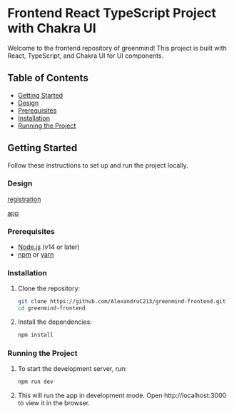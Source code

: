# Frontend React TypeScript Project with Chakra UI

Welcome to the frontend repository of greenmind! This project is built with React, TypeScript, and Chakra UI for UI components.

## Table of Contents

- [Getting Started](#getting-started)
- [Design](#design)
- [Prerequisites](#prerequisites)
- [Installation](#installation)
- [Running the Project](#running-the-project)

## Getting Started

Follow these instructions to set up and run the project locally.

### Design

[registration](<https://www.figma.com/design/J7iWCEcvSeOgg3LtucOVJC/Desktop-sign-up-and-login-pages-by-EditorM-(Community)?node-id=0-1&t=bOvy4qz7msrj8JyM-0>)

[app](<https://www.figma.com/design/M0xbzLdMQerdPQ957qhsJW/E-Commerce-Plant-Shop-Website-(Community)?node-id=0-1&t=I1Dg9siVCzeJOIGR-0>)

### Prerequisites

- [Node.js](https://nodejs.org/en/download/) (v14 or later)
- [npm](https://www.npmjs.com/get-npm) or [yarn](https://classic.yarnpkg.com/en/docs/install)

### Installation

1. Clone the repository:

   ```bash
   git clone https://github.com/AlexandruC213/greenmind-frontend.git
   cd greenmind-frontend
   ```

2. Install the dependencies:
   ```bash
   npm install
   ```

### Running the Project

1. To start the development server, run:
   ```bash
   npm run dev
   ```
2. This will run the app in development mode. Open http://localhost:3000 to view it in the browser.
